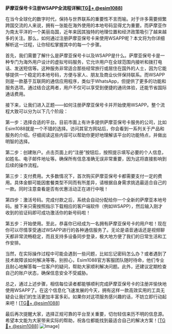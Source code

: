 **萨摩亚保号卡注册WSAPP全流程详解[[TG💪+ @esim1088](https://t.me/s/esim1088)]**

在当今全球化的数字时代，保持与世界联系的重要性不言而喻。对于许多需要频繁跨国交流的人来说，拥有一张能在海外使用的本地号码显得尤为重要。而萨摩亚作为南太平洋的一个美丽岛国，近年来因其独特的地理位置和经济政策吸引了越来越多的关注。那么，如何通过注册萨摩亚保号卡来使用WSAPP呢？本文将为你详细解析这一过程，让你轻松掌握其中的每一个步骤。

首先，我们需要了解什么是萨摩亚保号卡以及WSAPP是什么。萨摩亚保号卡是一种专门为海外用户设计的虚拟号码服务，它允许用户在全球范围内接听和拨打电话、发送短信等。这种服务非常适合那些经常旅行或居住在国外的人士，因为它能够提供一个稳定的本地号码，方便与家人、朋友及商业伙伴保持联系。而WSAPP则是一款基于互联网的通信应用程序，类似于WhatsApp，但提供了更多的功能和服务选项。通过结合这两者，用户不仅可以享受到便捷的通讯体验，还能节省国际通话费用。

接下来，让我们进入正题——如何注册萨摩亚保号卡并开始使用WSAPP。整个流程大致可以分为以下几个阶段：

第一步：选择合适的平台。目前市面上有许多提供萨摩亚保号卡服务的公司，比如Esim1088就是一个不错的选择。访问其官方网站后，你会看到一系列关于产品和服务的介绍。仔细阅读这些内容可以帮助你更好地理解该平台的功能特点，并做出明智的选择。

第二步：创建账户。点击页面上的“注册”按钮后，按照提示填写必要的个人信息，如姓名、电子邮件地址等。确保所有信息准确无误非常重要，因为这将直接影响到后续的操作流程。

第三步：支付费用。大多数情况下，首次购买萨摩亚保号卡都需要支付一定的费用。具体金额可能因套餐类型不同而有所差异，请根据自身需求挑选最适合自己的一款。同时注意查看是否有优惠活动正在进行中哦！

第四步：激活号码。完成付款之后，系统会自动分配给你一个全新的萨摩亚本地号码。接下来只需按照指示下载相应的客户端软件（例如WSAPP），然后输入刚才收到的验证码即可成功激活你的新号码啦！

第五步：开始使用。至此，恭喜你已经成为一名拥有萨摩亚保号卡的用户啦！现在你可以尽情享受通过WSAPP进行的各种通信服务了。无论是语音通话还是视频聊天都非常流畅稳定，而且支持多设备同步登录，极大地方便了我们的日常生活和工作安排。

当然，在实际操作过程中可能会遇到一些问题，比如忘记密码怎么办？或者遇到了技术故障该如何解决等等。别担心，Esim1088官方客服团队随时待命，他们专业且耐心地解答每一位客户的疑问，帮助大家顺利解决问题。此外，还建议定期检查自己的账户状态，确保信息安全不受威胁。

总之，通过上述步骤，相信每位读者都能够顺利完成萨摩亚保号卡的注册并愉快地使用WSAPP了。在这个信息化飞速发展的今天，拥有这样一款高效实用的工具无疑会让我们的生活更加丰富多彩。如果你对这项服务感兴趣的话，不妨立即行动起来吧！[[TG💪+ @esim1088](https://t.me/s/esim1088)]

最后再次提醒大家，选择正规可靠的平台至关重要，切勿轻信来历不明的信息源。希望本文能为大家带来实际的帮助，祝各位都能找到最适合自己的解决方案！[[TG💪+ @esim1088](https://t.me/s/esim1088)] 
![Image](https://i.postimg.cc/4NQfJmqS/Snipaste-2025-05-13-00-14-12.png)]